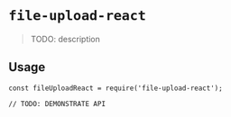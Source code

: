 # `file-upload-react`

> TODO: description

## Usage

```
const fileUploadReact = require('file-upload-react');

// TODO: DEMONSTRATE API
```
